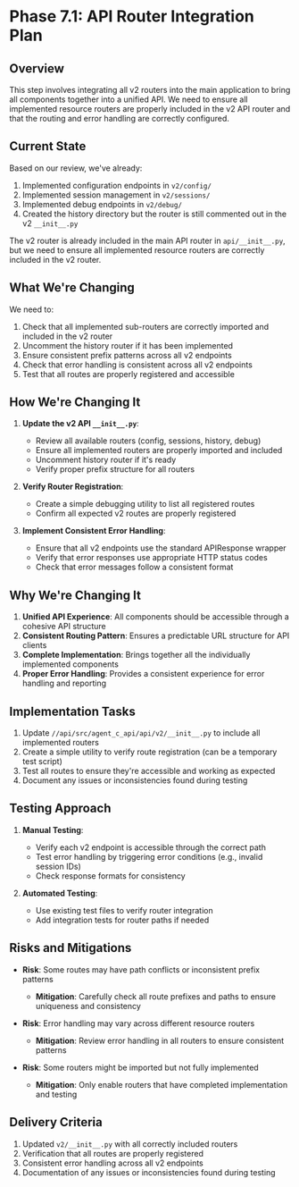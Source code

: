 # Phase 7.1: API Router Integration Plan

## Overview

This step involves integrating all v2 routers into the main application to bring all components together into a unified API. We need to ensure all implemented resource routers are properly included in the v2 API router and that the routing and error handling are correctly configured.

## Current State

Based on our review, we've already:

1. Implemented configuration endpoints in `v2/config/`
2. Implemented session management in `v2/sessions/`
3. Implemented debug endpoints in `v2/debug/`
4. Created the history directory but the router is still commented out in the v2 `__init__.py`

The v2 router is already included in the main API router in `api/__init__.py`, but we need to ensure all implemented resource routers are correctly included in the v2 router.

## What We're Changing

We need to:

1. Check that all implemented sub-routers are correctly imported and included in the v2 router
2. Uncomment the history router if it has been implemented
3. Ensure consistent prefix patterns across all v2 endpoints
4. Check that error handling is consistent across all v2 endpoints
5. Test that all routes are properly registered and accessible

## How We're Changing It

1. **Update the v2 API `__init__.py`**:
   - Review all available routers (config, sessions, history, debug)
   - Ensure all implemented routers are properly imported and included
   - Uncomment history router if it's ready
   - Verify proper prefix structure for all routers

2. **Verify Router Registration**:
   - Create a simple debugging utility to list all registered routes
   - Confirm all expected v2 routes are properly registered

3. **Implement Consistent Error Handling**:
   - Ensure that all v2 endpoints use the standard APIResponse wrapper
   - Verify that error responses use appropriate HTTP status codes
   - Check that error messages follow a consistent format

## Why We're Changing It

1. **Unified API Experience**: All components should be accessible through a cohesive API structure
2. **Consistent Routing Pattern**: Ensures a predictable URL structure for API clients
3. **Complete Implementation**: Brings together all the individually implemented components
4. **Proper Error Handling**: Provides a consistent experience for error handling and reporting

## Implementation Tasks

1. Update `//api/src/agent_c_api/api/v2/__init__.py` to include all implemented routers
2. Create a simple utility to verify route registration (can be a temporary test script)
3. Test all routes to ensure they're accessible and working as expected
4. Document any issues or inconsistencies found during testing

## Testing Approach

1. **Manual Testing**:
   - Verify each v2 endpoint is accessible through the correct path
   - Test error handling by triggering error conditions (e.g., invalid session IDs)
   - Check response formats for consistency

2. **Automated Testing**:
   - Use existing test files to verify router integration
   - Add integration tests for router paths if needed

## Risks and Mitigations

- **Risk**: Some routes may have path conflicts or inconsistent prefix patterns
  - **Mitigation**: Carefully check all route prefixes and paths to ensure uniqueness and consistency

- **Risk**: Error handling may vary across different resource routers
  - **Mitigation**: Review error handling in all routers to ensure consistent patterns

- **Risk**: Some routers might be imported but not fully implemented
  - **Mitigation**: Only enable routers that have completed implementation and testing

## Delivery Criteria

1. Updated `v2/__init__.py` with all correctly included routers
2. Verification that all routes are properly registered
3. Consistent error handling across all v2 endpoints
4. Documentation of any issues or inconsistencies found during testing